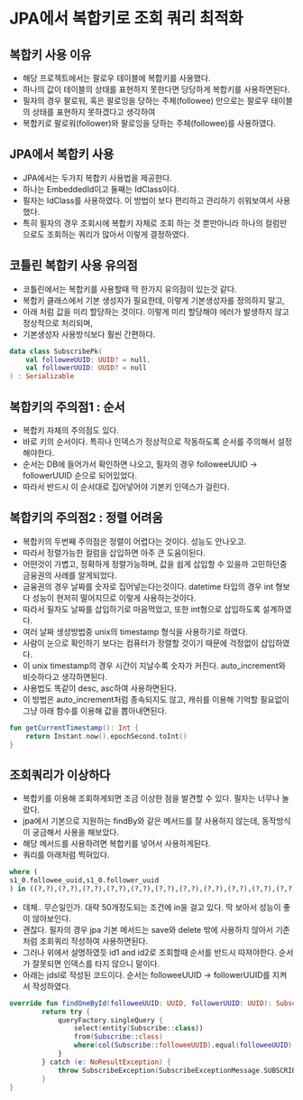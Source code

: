 # JPA에서 복합키로 조회 쿼리 최적화

## 복합키 사용 이유
* 해당 프로젝트에서는 팔로우 테이블에 복합키를 사용했다.
* 하나의 값이 테이블의 상태를 표현하지 못한다면 당당하게 복합키를 사용하면된다.
* 필자의 경우 팔로워, 혹은 팔로잉을 당하는 주체(followee) 만으로는 팔로우 테이블의 상태를 표현하지 못하겠다고 생각하여
* 복합키로 팔로워(follower)와 팔로잉을 당하는 주체(followee)를 사용하였다.

## JPA에서 복합키 사용
* JPA에서는 두가지 복합키 사용법을 제공한다.
* 하나는 EmbeddedId이고 둘째는 IdClass이다.
* 필자는 IdClass를 사용하였다. 이 방법이 보다 편리하고 관리하기 쉬워보여서 사용했다.
* 특히 필자의 경우 조회시에 복합키 자체로 조회 하는 것 뿐만아니라 하나의 컬럼만으로도 조회하는 쿼리가 많아서 이렇게 결정하였다.

## 코틀린 복합키 사용 유의점
* 코틀린에서는 복합키를 사용할때 딱 한가지 유의점이 있는것 같다.
* 복합키 클래스에서 기본 생성자가 필요한데, 이렇게 기본생성자를 정의하지 말고,
* 아래 처럼 값을 미리 할당하는 것이다. 이렇게 미리 할당해야 에러가 발생하지 않고 정상적으로 처리되며,
* 기본생성자 사용방식보다 훨씬 간편하다.
```kotlin
data class SubscribePk(
    val followeeUUID: UUID? = null,
    val followerUUID: UUID? = null
) : Serializable
```

## 복합키의 주의점1 : 순서
* 복합키 자체의 주의점도 있다.
* 바로 키의 순서이다. 특히나 인덱스가 정상적으로 작동하도록 순서를 주의해서 설정해야한다.
* 순서는 DB에 들어가서 확인하면 나오고, 필자의 경우 followeeUUID -> followerUUID 순으로 되어있었다.
* 따라서 반드시 이 순서대로 집어넣어야 기본키 인덱스가 걸린다.

## 복합키의 주의점2 : 정렬 어려움
* 복합키의 두번째 주의점은 정렬이 어렵다는 것이다. 성능도 안나오고.
* 따라서 정렬가능한 컬럼을 삽입하면 아주 큰 도움이된다.
* 어떤것이 가볍고, 정확하게 정렬가능하며, 값을 쉽게 삽입할 수 있을까 고민하던중 금융권의 사례를 알게되었다.
* 금융권의 경우 날짜를 숫자로 집어넣는다는것이다. datetime 타입의 경우 int 형보다 성능이 현저히 떨어지므로 이렇게 사용하는것이다.
* 따라서 필자도 날짜를 삽입하기로 마음먹었고, 또한 int형으로 삽입하도록 설계하였다.
* 여러 날짜 생성방법중 unix의 timestamp 형식을 사용하기로 하였다.
* 사람이 눈으로 확인하기 보다는 컴퓨터가 정렬할 것이기 때문에 걱정없이 삽입하였다.
* 이 unix timestamp의 경우 시간이 지날수록 숫자가 커진다. auto_increment와 비슷하다고 생각하면된다.
* 사용법도 똑같이 desc, asc하여 사용하면된다.
* 이 방법은 auto_increment처럼 종속되지도 않고, 캐쉬를 이용해 기억할 필요없이 그냥 아래 함수를 이용해 값을 뽑아내면된다.
```kotlin
fun getCurrentTimestamp(): Int {
    return Instant.now().epochSecond.toInt()
}
```

## 조회쿼리가 이상하다
* 복합키를 이용해 조회하게되면 조금 이상한 점을 발견할 수 있다. 필자는 너무나 놀랐다.
* jpa에서 기본으로 지원하는 findBy와 같은 메서드를 잘 사용하지 않는데, 동작방식이 궁금해서 사용을 해보았다.
* 해당 메서드를 사용하려면 복합키를 넣어서 사용하게된다.
* 쿼리를 아래처럼 찍혀있다. 
```sql
where (
s1_0.followee_uuid,s1_0.follower_uuid
) in ((?,?),(?,?),(?,?),(?,?),(?,?),(?,?),(?,?),(?,?),(?,?),(?,?),(?,?),(?,?),(?,?),(?,?),(?,?),(?,?),(?,?),(?,?),(?,?),(?,?),(?,?),(?,?),(?,?),(?,?),(?,?),(?,?),(?,?),(?,?),(?,?),(?,?),(?,?),(?,?),(?,?),(?,?),(?,?),(?,?),(?,?),(?,?),(?,?),(?,?),(?,?),(?,?),(?,?),(?,?),(?,?),(?,?),(?,?),(?,?),(?,?),(?,?),(?,?),(?,?),(?,?),(?,?),(?,?),(?,?),(?,?),(?,?),(?,?),(?,?),(?,?),(?,?),(?,?),(?,?),(?,?),(?,?),(?,?),(?,?),(?,?),(?,?),(?,?),(?,?),(?,?),(?,?),(?,?),(?,?),(?,?),(?,?),(?,?),(?,?),(?,?),(?,?),(?,?),(?,?),(?,?),(?,?),(?,?),(?,?),(?,?),(?,?),(?,?),(?,?),(?,?),(?,?),(?,?),(?,?),(?,?),(?,?),(?,?),(?,?),(?,?),(?,?),(?,?),(?,?),(?,?),(?,?),(?,?),(?,?),(?,?),(?,?),(?,?),(?,?),(?,?),(?,?),(?,?),(?,?),(?,?),(?,?),(?,?),(?,?),(?,?),(?,?),(?,?),(?,?),(?,?),(?,?),(?,?),(?,?))
```
* 데체.. 무슨일인가. 대략 50개정도되는 조건에 in을 걸고 있다. 딱 보아서 성능이 좋이 않아보인다.
* 괜찮다. 필자의 경우 jpa 기본 메서드는 save와 delete 밖에 사용하지 않아서 기존처럼 조회쿼리 작성하여 사용하면된다.
* 그러나 위에서 설명하였듯 id1 and id2로 조회할때 순서를 반드시 따져야한다. 순서가 잘못되면 인덱스를 타지 않으니 말이다.
* 아래는 jdsl로 작성된 코드이다. 순서는 followeeUUID -> followerUUID를 지켜서 작성하였다.
```kotlin
override fun findOneById(followeeUUID: UUID, followerUUID: UUID): Subscribe {
        return try {
            queryFactory.singleQuery {
                select(entity(Subscribe::class))
                from(Subscribe::class)
                where(col(Subscribe::followeeUUID).equal(followeeUUID).and(col(Subscribe::followerUUID).equal(followerUUID)))
            }
        } catch (e: NoResultException) {
            throw SubscribeException(SubscribeExceptionMessage.SUBSCRIBE_IS_NULL)
        }
}
```
